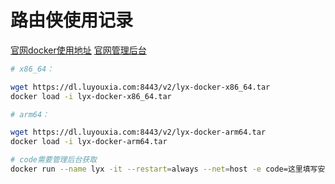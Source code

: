 # 路由侠使用记录

[官网docker使用地址](https://help.luyouxia.com/docker.html)
[官网管理后台](https://www.luyouxia.com/console/)

```bash
# x86_64：

wget https://dl.luyouxia.com:8443/v2/lyx-docker-x86_64.tar
docker load -i lyx-docker-x86_64.tar

# arm64：

wget https://dl.luyouxia.com:8443/v2/lyx-docker-arm64.tar
docker load -i lyx-docker-arm64.tar

# code需要管理后台获取
docker run --name lyx -it --restart=always --net=host -e code=这里填写安装码 luyouxia/lyx


```
